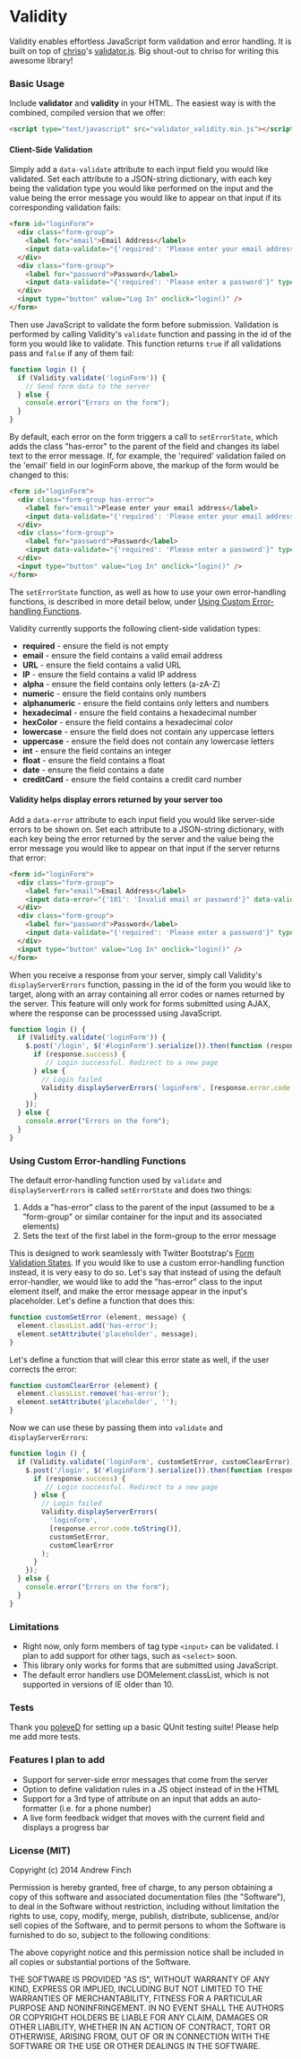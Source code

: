 Validity
========

Validity enables effortless JavaScript form validation and error handling. It is built on top of [chriso](https://github.com/chriso)'s [validator.js](https://github.com/chriso/validator.js). Big shout-out to chriso for writing this awesome library!

### Basic Usage

Include **validator** and **validity** in your HTML. The easiest way is with the combined, compiled version that we offer:

```html
<script type="text/javascript" src="validator_validity.min.js"></script>
```

#### Client-Side Validation

Simply add a `data-validate` attribute to each input field you would like validated. Set each attribute to a JSON-string dictionary, with each key being the validation type you would like performed on the input and the value being the error message you would like to appear on that input if its corresponding validation fails:

```html
<form id="loginForm">
  <div class="form-group">
    <label for="email">Email Address</label>
    <input data-validate="{'required': 'Please enter your email address', 'email': 'Please enter a valid email address'}" type="email" name="email" id="email" />
  </div>
  <div class="form-group">
    <label for="password">Password</label>
    <input data-validate="{'required': 'Please enter a password'}" type="password" name="password" id="password" />
  </div>
  <input type="button" value="Log In" onclick="login()" />
</form>
```

Then use JavaScript to validate the form before submission. Validation is performed by calling Validity's `validate` function and passing in the id of the form you would like to validate. This function returns `true` if all validations pass and `false` if any of them fail:

```javascript
function login () {
  if (Validity.validate('loginForm')) {
    // Send form data to the server
  } else {
    console.error("Errors on the form");
  }
}
```

By default, each error on the form triggers a call to `setErrorState`, which adds the class "has-error" to the parent of the field and changes its label text to the error message. If, for example, the 'required' validation failed on the 'email' field in our loginForm above, the markup of the form would be changed to this:

```html
<form id="loginForm">
  <div class="form-group has-error">
    <label for="email">Please enter your email address</label>
    <input data-validate="{'required': 'Please enter your email address', 'email': 'Please enter a valid email address'}" type="email" name="email" id="email" />
  </div>
  <div class="form-group">
    <label for="password">Password</label>
    <input data-validate="{'required': 'Please enter a password'}" type="password" name="password" id="password" />
  </div>
  <input type="button" value="Log In" onclick="login()" />
</form>
```

The `setErrorState` function, as well as how to use your own error-handling functions, is described in more detail below, under [Using Custom Error-handling Functions](https://github.com/afincha/validity#using-custom-error-handling-functions).

Validity currently supports the following client-side validation types:

- **required** - ensure the field is not empty
- **email** - ensure the field contains a valid email address
- **URL** - ensure the field contains a valid URL
- **IP** - ensure the field contains a valid IP address
- **alpha** - ensure the field contains only letters (a-zA-Z)
- **numeric** - ensure the field contains only numbers
- **alphanumeric** - ensure the field contains only letters and numbers
- **hexadecimal** - ensure the field contains a hexadecimal number
- **hexColor** - ensure the field contains a hexadecimal color
- **lowercase** - ensure the field does not contain any uppercase letters
- **uppercase** - ensure the field does not contain any lowercase letters
- **int** - ensure the field contains an integer
- **float** - ensure the field contains a float
- **date** - ensure the field contains a date
- **creditCard** - ensure the field contains a credit card number

#### Validity helps display errors returned by your server too

Add a `data-error` attribute to each input field you would like server-side errors to be shown on. Set each attribute to a JSON-string dictionary, with each key being the error returned by the server and the value being the error message you would like to appear on that input if the server returns that error:

```html
<form id="loginForm">
  <div class="form-group">
    <label for="email">Email Address</label>
    <input data-error="{'101': 'Invalid email or password'}" data-validate="{'required': 'Please enter your email address', 'email': 'Please enter a valid email address'}" type="email" name="email" id="email" />
  </div>
  <div class="form-group">
    <label for="password">Password</label>
    <input data-validate="{'required': 'Please enter a password'}" type="password" name="password" id="password" />
  </div>
  <input type="button" value="Log In" onclick="login()" />
</form>
```

When you receive a response from your server, simply call Validity's `displayServerErrors` function, passing in the id of the form you would like to target, along with an array containing all error codes or names returned by the server. This feature will only work for forms submitted using AJAX, where the response can be processsed using JavaScript.

```javascript
function login () {
  if (Validity.validate('loginForm')) {
    $.post('/login', $('#loginForm').serialize()).then(function (response) {
      if (response.success) {
         // Login successful. Redirect to a new page
      } else {
        // Login failed
        Validity.displayServerErrors('loginForm', [response.error.code.toString()]);
      }
    });
  } else {
    console.error("Errors on the form");
  }
}
```

### Using Custom Error-handling Functions

The default error-handling function used by `validate` and `displayServerErrors` is called `setErrorState` and does two things:

1. Adds a "has-error" class to the parent of the input (assumed to be a "form-group" or similar container for the input and its associated elements)
2. Sets the text of the first label in the form-group to the error message

This is designed to work seamlessly with Twitter Bootstrap's [Form Validation States](http://getbootstrap.com/css/#forms-control-states). If you would like to use a custom error-handling function instead, it is very easy to do so. Let's say that instead of using the default error-handler, we would like to add the "has-error" class to the input element itself, and make the error message appear in the input's placeholder. Let's define a function that does this:

```javascript
function customSetError (element, message) {
  element.classList.add('has-error');
  element.setAttribute('placeholder', message);
}
```

Let's define a function that will clear this error state as well, if the user corrects the error:

```javascript
function customClearError (element) {
  element.classList.remove('has-error');
  element.setAttribute('placeholder', '');
}
```

Now we can use these by passing them into `validate` and `displayServerErrors`:

```javascript
function login () {
  if (Validity.validate('loginForm', customSetError, customClearError)) {
    $.post('/login', $('#loginForm').serialize()).then(function (response) {
      if (response.success) {
         // Login successful. Redirect to a new page
      } else {
        // Login failed
        Validity.displayServerErrors(
          'loginForm', 
          [response.error.code.toString()], 
          customSetError, 
          customClearError
        );
      }
    });
  } else {
    console.error("Errors on the form");
  }
}
```

### Limitations

* Right now, only form members of tag type `<input>` can be validated. 
I plan to add support for other tags, such as `<select>` soon.
* This library only works for forms that are submitted using JavaScript.
* The default error handlers use DOMelement.classList, which is not supported in versions of IE older than 10.

### Tests

Thank you [poleveD](https://github.com/poleveD) for setting up a basic QUnit testing suite! Please help me add more tests.

### Features I plan to add

* Support for server-side error messages that come from the server
* Option to define validation rules in a JS object instead of in the HTML
* Support for a 3rd type of attribute on an input that adds an auto-formatter (i.e. for a phone number)
* A live form feedback widget that moves with the current field and displays a progress bar

### License (MIT)

Copyright (c) 2014 Andrew Finch

Permission is hereby granted, free of charge, to any person obtaining a copy of
this software and associated documentation files (the "Software"), to deal in
the Software without restriction, including without limitation the rights to
use, copy, modify, merge, publish, distribute, sublicense, and/or sell copies of
the Software, and to permit persons to whom the Software is furnished to do so,
subject to the following conditions:

The above copyright notice and this permission notice shall be included in all
copies or substantial portions of the Software.

THE SOFTWARE IS PROVIDED "AS IS", WITHOUT WARRANTY OF ANY KIND, EXPRESS OR
IMPLIED, INCLUDING BUT NOT LIMITED TO THE WARRANTIES OF MERCHANTABILITY, FITNESS
FOR A PARTICULAR PURPOSE AND NONINFRINGEMENT. IN NO EVENT SHALL THE AUTHORS OR
COPYRIGHT HOLDERS BE LIABLE FOR ANY CLAIM, DAMAGES OR OTHER LIABILITY, WHETHER
IN AN ACTION OF CONTRACT, TORT OR OTHERWISE, ARISING FROM, OUT OF OR IN
CONNECTION WITH THE SOFTWARE OR THE USE OR OTHER DEALINGS IN THE SOFTWARE.
